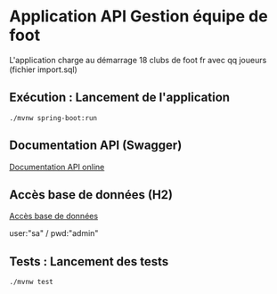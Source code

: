# Application API Gestion équipe de foot

L'application charge au démarrage 18 clubs de foot fr avec qq joueurs (fichier import.sql)

## Exécution : Lancement de l'application

```
./mvnw spring-boot:run
```

## Documentation API (Swagger)

[Documentation API online](http://localhost:8080/swagger-ui/index.html)

## Accès base de données (H2)

[Accès base de données ](http://localhost:8080/h2-console)

user:"sa" / pwd:"admin"

## Tests : Lancement des tests

```
./mvnw test
```
